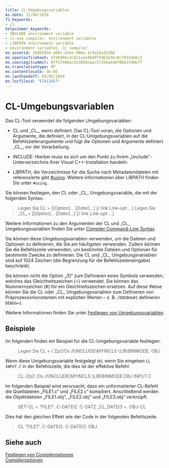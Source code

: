 ```yaml
---
title: CL-Umgebungsvariablen
ms.date: 11/04/2016
f1_keywords:
- cl
helpviewer_keywords:
- INCLUDE environment variable
- cl.exe compiler, environment variables
- LIBPATH environment variable
- environment variables, CL compiler
ms.assetid: 2606585b-a681-42ee-986e-1c9a2da32108
ms.openlocfilehash: 47d6966cdc821cee4bd9ffd61b36c0c79143b6c2
ms.sourcegitcommit: bff17488ac5538b8eaac57156a4d6f06b37d6b7f
ms.translationtype: MT
ms.contentlocale: de-DE
ms.lasthandoff: 03/05/2019
ms.locfileid: "57412457"
---
```

# <a name="cl-environment-variables"></a>CL-Umgebungsvariablen

Das CL-Tool verwendet die folgenden Umgebungsvariablen:

- CL und \_CL\_, wenn definiert. Das CL-Tool voran, die Optionen und Argumente, die definiert, in der CL-Umgebungsvariablen auf die Befehlszeilenargumente und fügt die Optionen und Argumente definiert \_CL\_, vor der Verarbeitung.

- INCLUDE: Hierbei muss es sich um den Punkt zu Ihrem „\include“-Unterverzeichnis Ihrer Visual C++-Installation handeln.

- LIBPATH, die Verzeichnisse für die Suche nach Metadatendateien mit referenzierte gibt [#using](../../preprocessor/hash-using-directive-cpp.md). Weitere Informationen über LIBPATH finden Sie unter `#using`.

Sie können festlegen, den CL oder \_CL\_ Umgebungsvariable, die mit der folgenden Syntax:

> Legen Sie CL = [[*Option*]... [*Datei*]...] [/ link *Link-opt* ...] Legen Sie \_CL\_= [[*Option*]... [*Datei*]...] [/ link *Link-opt* ...]

Weitere Informationen zu den Argumenten der CL und \_CL\_ Umgebungsvariablen finden Sie unter [Compiler Command-Line Syntax](../../build/reference/compiler-command-line-syntax.md).

Sie können diese Umgebungsvariablen verwenden, um die Dateien und Optionen zu definieren, die Sie am häufigsten verwenden. Zudem können Sie die Befehlszeile verwenden, um bestimmte Dateien und Optionen für bestimmte Zwecke zu definieren. Die CL und \_CL\_ Umgebungsvariablen sind auf 1024 Zeichen (die Begrenzung für die Befehlszeileneingabe) beschränkt.

Sie können nicht die Option „/D“ zum Definieren eines Symbols verwenden, welches das Gleichheitszeichen (=) verwendet. Sie können das Nummernzeichen (#) für ein Gleichheitszeichen ersetzen. Auf diese Weise können Sie die CL oder \_CL\_ Umgebungsvariablen zum Definieren von Präprozessorkonstanten mit expliziten Werten – z. B. `/DDEBUG#1` definieren `DEBUG=1`.

Weitere Informationen finden Sie unter [Festlegen von Umgebungsvariablen](../../build/setting-the-path-and-environment-variables-for-command-line-builds.md).

## <a name="examples"></a>Beispiele

Im folgenden finden ein Beispiel für die CL-Umgebungsvariable festlegen:

> Legen Sie CL = / Zp2/Ox /I\INCLUDE\MYINCLS \LIB\BINMODE. OBJ

Wenn diese Umgebungsvariable festgelegt ist, wenn Sie eingeben `CL INPUT.C` in der Befehlszeile, die dies ist der effektive Befehl:

> CL /Zp2 /Ox /I\INCLUDE\MYINCLS \LIB\BINMODE.OBJ INPUT.C

Im folgenden Beispiel wird verursacht, dass ein unformatierter CL-Befehl die Quelldateien „FILE1.c“ und „FILE2.c“ kompiliert. Anschließend werden die Objektdateien „FILE1.obj“, „FILE2.obj“ und „FILE3.obj“ verknüpft.

> SET-CL = "FILE1". C-DATEI2. C-SATZ \_CL\_DATEI3 =. OBJ-CL

Dies hat den gleichen Effekt wie der Code in der folgenden Befehlszeile:

> CL "FILE1". C-DATEI2. C-DATEI3. OBJ

## <a name="see-also"></a>Siehe auch

[Festlegen von Compileroptionen](../../build/reference/setting-compiler-options.md)<br/>
[Compileroptionen](../../build/reference/compiler-options.md)
